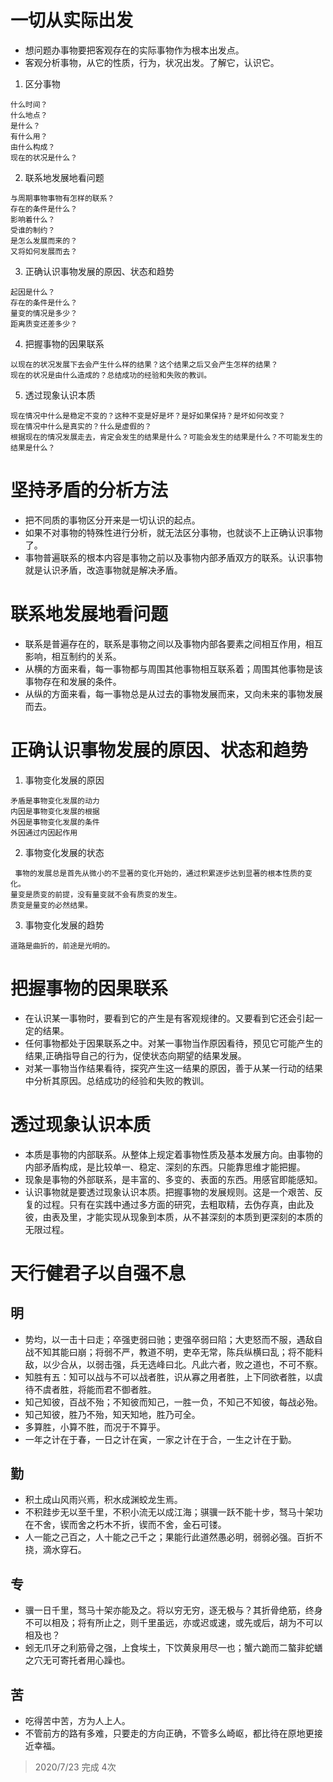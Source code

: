 # 一切从实际出发
- 想问题办事物要把客观存在的实际事物作为根本出发点。
- 客观分析事物，从它的性质，行为，状况出发。了解它，认识它。
1. 区分事物
```
什么时间？
什么地点？
是什么？
有什么用？
由什么构成？
现在的状况是什么？
```
2. 联系地发展地看问题
```
与周期事物事物有怎样的联系？
存在的条件是什么？
影响着什么？
受谁的制约？
是怎么发展而来的？
又将如何发展而去？
```
3. 正确认识事物发展的原因、状态和趋势
```
起因是什么？
存在的条件是什么？
量变的情况是多少？
距离质变还差多少？
```
4. 把握事物的因果联系
```
以现在的状况发展下去会产生什么样的结果？这个结果之后又会产生怎样的结果？
现在的状况是由什么造成的？总结成功的经验和失败的教训。
```
5. 透过现象认识本质
```
现在情况中什么是稳定不变的？这种不变是好是坏？是好如果保持？是坏如何改变？
现在情况中什么是真实的？什么是虚假的？
根据现在的情况发展走去，肯定会发生的结果是什么？可能会发生的结果是什么？不可能发生的结果是什么？
```
# 坚持矛盾的分析方法
- 把不同质的事物区分开来是一切认识的起点。
- 如果不对事物的特殊性进行分析，就无法区分事物，也就谈不上正确认识事物了。
- 事物普遍联系的根本内容是事物之前以及事物内部矛盾双方的联系。认识事物就是认识矛盾，改造事物就是解决矛盾。
# 联系地发展地看问题
- 联系是普遍存在的，联系是事物之间以及事物内部各要素之间相互作用，相互影响，相互制约的关系。
- 从横的方面来看，每一事物都与周围其他事物相互联系着；周围其他事物是该事物存在和发展的条件。
- 从纵的方面来看，每一事物总是从过去的事物发展而来，又向未来的事物发展而去。
# 正确认识事物发展的原因、状态和趋势
1. 事物变化发展的原因
```
矛盾是事物变化发展的动力
内因是事物变化发展的根据
外因是事物变化发展的条件
外因通过内因起作用
```
2. 事物变化发展的状态
```
 事物的发展总是首先从微小的不显著的变化开始的，通过积累逐步达到显著的根本性质的变化。
量变是质变的前提，没有量变就不会有质变的发生。
质变是量变的必然结果。
```
3. 事物变化发展的趋势
```
道路是曲折的，前途是光明的。
```
# 把握事物的因果联系
- 在认识某一事物时，要看到它的产生是有客观规律的。又要看到它还会引起一定的结果。
- 任何事物都处于因果联系之中。对某一事物当作原因看待，预见它可能产生的结果,正确指导自己的行为，促使状态向期望的结果发展。
- 对某一事物当作结果看待，探究产生这一结果的原因，善于从某一行动的结果中分析其原因。总结成功的经验和失败的教训。

# 透过现象认识本质
- 本质是事物的内部联系。从整体上规定着事物性质及基本发展方向。由事物的内部矛盾构成，是比较单一、稳定、深刻的东西。只能靠思维才能把握。
- 现象是事物的外部联系，是丰富的、多变的、表面的东西。用感官即能感知。
- 认识事物就是要透过现象认识本质。把握事物的发展规则。这是一个艰苦、反复的过程。只有在实践中通过多方面的研究，去粗取精，去伪存真，由此及彼，由表及里，才能实现从现象到本质，从不甚深刻的本质到更深刻的本质的无限过程。
# 天行健君子以自强不息
## 明
- 势均，以一击十曰走；卒强吏弱曰驰；吏强卒弱曰陷；大吏怒而不服，遇敌自战不知其能曰崩；将弱不严，教道不明，吏卒无常，陈兵纵横曰乱；将不能料敌，以少合从，以弱击强，兵无选峰曰北。凡此六者，败之道也，不可不察。
- 知胜有五：知可以战与不可以战者胜，识从寡之用者胜，上下同欲者胜，以虞待不虞者胜，将能而君不御者胜。
- 知己知彼，百战不殆；不知彼而知己，一胜一负，不知己不知彼，每战必殆。
- 知己知彼，胜乃不殆，知天知地，胜乃可全。
- 多算胜，小算不胜，而况于不算乎。
- 一年之计在于春，一日之计在寅，一家之计在于合，一生之计在于勤。
## 勤
- 积土成山风雨兴焉，积水成渊蛟龙生焉。
- 不积跬步无以至千里，不积小流无以成江海；骐骥一跃不能十步，驽马十架功在不舍，锲而舍之朽木不折，锲而不舍，金石可镂。
- 人一能之己百之，人十能之己千之；果能行此道然愚必明，弱弱必强。百折不挠，滴水穿石。
## 专
- 骥一日千里，驽马十架亦能及之。将以穷无穷，逐无极与？其折骨绝筋，终身不可以相及；将有所止之，则千里虽远，亦或迟或速，或先或后，胡为不可以相及也？
- 蚓无爪牙之利筋骨之强，上食埃土，下饮黄泉用尽一也；蟹六跪而二螯非蛇蟮之穴无可寄托者用心躁也。
## 苦
- 吃得苦中苦，方为人上人。
- 不管前方的路有多难，只要走的方向正确，不管多么崎岖，都比待在原地更接近幸福。

> 2020/7/23 完成 4次
